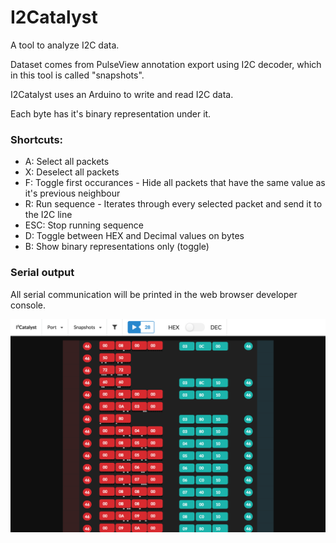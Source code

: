 # I2Catalyst

A tool to analyze I2C data.

Dataset comes from PulseView annotation export using I2C decoder, which in this tool is called "snapshots".

I2Catalyst uses an Arduino to write and read I2C data.

Each byte has it's binary representation under it.

### Shortcuts:
* A: Select all packets
* X: Deselect all packets
* F: Toggle first occurances - Hide all packets that have the same value as it's previous neighbour
* R: Run sequence - Iterates through every selected packet and send it to the I2C line
* ESC: Stop running sequence
* D: Toggle between HEX and Decimal values on bytes
* B: Show binary representations only (toggle)

### Serial output

All serial communication will be printed in the web browser developer console.



![](https://github.com//aidv/i2catalyst/blob/master/preview.png?raw=true)
